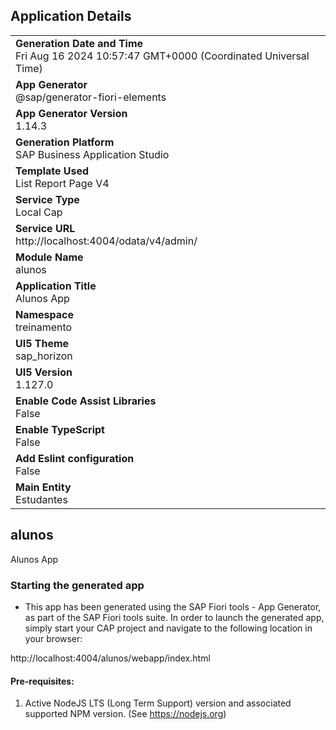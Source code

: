 ## Application Details
|               |
| ------------- |
|**Generation Date and Time**<br>Fri Aug 16 2024 10:57:47 GMT+0000 (Coordinated Universal Time)|
|**App Generator**<br>@sap/generator-fiori-elements|
|**App Generator Version**<br>1.14.3|
|**Generation Platform**<br>SAP Business Application Studio|
|**Template Used**<br>List Report Page V4|
|**Service Type**<br>Local Cap|
|**Service URL**<br>http://localhost:4004/odata/v4/admin/|
|**Module Name**<br>alunos|
|**Application Title**<br>Alunos App|
|**Namespace**<br>treinamento|
|**UI5 Theme**<br>sap_horizon|
|**UI5 Version**<br>1.127.0|
|**Enable Code Assist Libraries**<br>False|
|**Enable TypeScript**<br>False|
|**Add Eslint configuration**<br>False|
|**Main Entity**<br>Estudantes|

## alunos

Alunos App

### Starting the generated app

-   This app has been generated using the SAP Fiori tools - App Generator, as part of the SAP Fiori tools suite.  In order to launch the generated app, simply start your CAP project and navigate to the following location in your browser:

http://localhost:4004/alunos/webapp/index.html

#### Pre-requisites:

1. Active NodeJS LTS (Long Term Support) version and associated supported NPM version.  (See https://nodejs.org)


